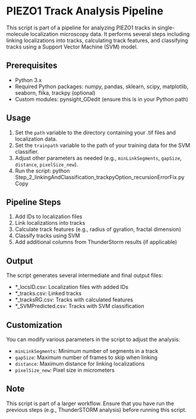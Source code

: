 # PIEZO1 Track Analysis Pipeline

This script is part of a pipeline for analyzing PIEZO1 tracks in single-molecule localization microscopy data. It performs several steps including linking localizations into tracks, calculating track features, and classifying tracks using a Support Vector Machine (SVM) model.

## Prerequisites

- Python 3.x
- Required Python packages: numpy, pandas, sklearn, scipy, matplotlib, seaborn, flika, trackpy (optional)
- Custom modules: pynsight_GDedit (ensure this is in your Python path)

## Usage

1. Set the `path` variable to the directory containing your .tif files and localization data.
2. Set the `trainpath` variable to the path of your training data for the SVM classifier.
3. Adjust other parameters as needed (e.g., `minLinkSegments`, `gapSize`, `distance`, `pixelSize_new`).
4. Run the script:
python Step_2_linkingAndClassification_trackpyOption_recursionErrorFix.py
Copy
## Pipeline Steps

1. Add IDs to localization files
2. Link localizations into tracks
3. Calculate track features (e.g., radius of gyration, fractal dimension)
4. Classify tracks using SVM
5. Add additional columns from ThunderStorm results (if applicable)

## Output

The script generates several intermediate and final output files:
- *_locsID.csv: Localization files with added IDs
- *_tracks.csv: Linked tracks
- *_tracksRG.csv: Tracks with calculated features
- *_SVMPredicted.csv: Tracks with SVM classification

## Customization

You can modify various parameters in the script to adjust the analysis:
- `minLinkSegments`: Minimum number of segments in a track
- `gapSize`: Maximum number of frames to skip when linking
- `distance`: Maximum distance for linking localizations
- `pixelSize_new`: Pixel size in micrometers

## Note

This script is part of a larger workflow. Ensure that you have run the previous steps (e.g., ThunderSTORM analysis) before running this script.
